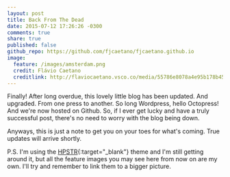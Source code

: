 ```yaml
---
layout: post
title: Back From The Dead
date: 2015-07-12 17:26:26 -0300
comments: true
share: true
published: false
github_repo: https://github.com/fjcaetano/fjcaetano.github.io
image:
  feature: /images/amsterdam.png
  credit: Flávio Caetano
  creditlink: http://flaviocaetano.vsco.co/media/55786e8078a4e95b178b4577
---
```

Finally! After long overdue, this lovely little blog has been updated. And
upgraded. From one press to another. So long Wordpress, hello Octopress! And
we're now hosted on Github. So, if I ever get lucky and have a truly successful
post, there's no need to worry with the blog being down.

<!-- more -->

Anyways, this is just a note to get you on your toes for what's coming. True
updates will arrive shortly.

P.S. I'm using the [HPSTR](https://github.com/jez/hpstr-theme/){:target="_blank"} theme and I'm
still getting around it, but all the feature images you may see here from now on
are my own. I'll try and remember to link them to a bigger picture.
